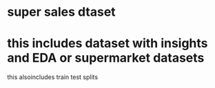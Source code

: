 # super sales dtaset
# this includes dataset with insights and EDA or supermarket datasets
this alsoincludes train test splits 
